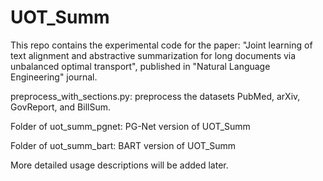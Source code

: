 # UOT_Summ
This repo contains the experimental code for the paper: "Joint learning of text alignment and abstractive summarization for long documents via unbalanced optimal transport", published in "Natural Language Engineering" journal.

preprocess_with_sections.py: preprocess the datasets PubMed, arXiv, GovReport, and BillSum.

Folder of uot_summ_pgnet: PG-Net version of UOT_Summ

Folder of uot_summ_bart: BART version of UOT_Summ

More detailed usage descriptions will be added later.
